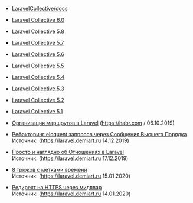 * [LaravelCollective/docs
](https://github.com/LaravelCollective/docs/blob/5.6/html.md)
* [Laravel Collective 6.0](https://laravelcollective.com/docs/6.0/html)
* [Laravel Collective 5.8](https://laravelcollective.com/docs/5.8/html)
* [Laravel Collective 5.7](https://laravelcollective.com/docs/5.7/html)
* [Laravel Collective 5.6](https://laravelcollective.com/docs/5.6/html)
* [Laravel Collective 5.5](https://laravelcollective.com/docs/5.5/html)
* [Laravel Collective 5.4](https://laravelcollective.com/docs/5.4/html)
* [Laravel Collective 5.3](https://laravelcollective.com/docs/5.3/html)
* [Laravel Collective 5.2](https://laravelcollective.com/docs/5.2/html)
* [Laravel Collective 5.1](https://laravelcollective.com/docs/5.1/html)

* [Организация маршрутов в Laravel](https://habr.com/ru/post/474788/?utm_source=telegram&utm_medium=social&utm_campaign=organizatsiya-marshrutov-v-laravel.esli-k) (https://habr.com / 06.10.2019)


* [Рефакторинг eloquent запросов через Сообщения Высшего Порядка](https://laravel.demiart.ru/refactor-eloquent-queries-higher-order-messages/)<br/>Источник: (https://laravel.demiart.ru 14.12.2019)

* [Просто и наглядно об Отношениях в Laravel](https://laravel.demiart.ru/eloquent-relationships-with-drawings/)
<br/>Источник: (https://laravel.demiart.ru 17.12.2019)

* [8 трюков с метками времени](https://laravel.demiart.ru/8-tricks-with-laravel-timestamps/)
<br/>Источник: (https://laravel.demiart.ru 15.01.2020)

* [Редирект на HTTPS через мидлвар](https://laravel.demiart.ru/redirect-to-https-using-middleware/)
<br/>Источник: (https://laravel.demiart.ru 14.01.2020)